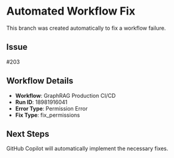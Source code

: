# Automated Workflow Fix

This branch was created automatically to fix a workflow failure.

## Issue

#203

## Workflow Details

- **Workflow**: GraphRAG Production CI/CD
- **Run ID**: 18981916041
- **Error Type**: Permission Error
- **Fix Type**: fix_permissions

## Next Steps

GitHub Copilot will automatically implement the necessary fixes.
